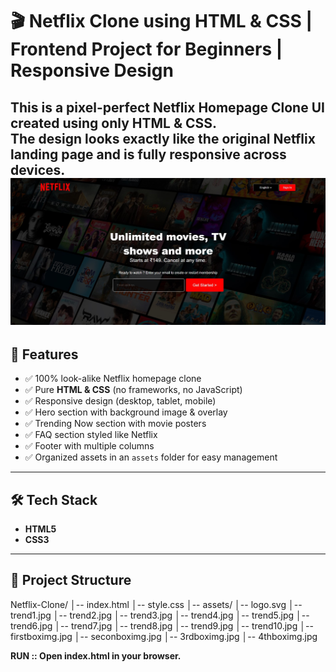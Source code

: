# 🎬 Netflix Clone using HTML & CSS | Frontend Project for Beginners | Responsive Design

This is a **pixel-perfect Netflix Homepage Clone UI** created using only **HTML & CSS**.  
The design looks **exactly like the original Netflix landing page** and is fully responsive across devices.  
![image alt](https://github.com/Abhinavgavade0007/Netflix-Clone-using-HTML-CSS-Frontend-Project-for-Beginners-Responsive-Design/blob/8f039226085e52cda3c2332e3b775b42ebd0848b/netflixhomepage.jpg)
---

## 📌 Features
- ✅ 100% look-alike Netflix homepage clone  
- ✅ Pure **HTML & CSS** (no frameworks, no JavaScript)  
- ✅ Responsive design (desktop, tablet, mobile)  
- ✅ Hero section with background image & overlay  
- ✅ Trending Now section with movie posters  
- ✅ FAQ section styled like Netflix  
- ✅ Footer with multiple columns  
- ✅ Organized assets in an `assets` folder for easy management  

---

## 🛠️ Tech Stack
- **HTML5**
- **CSS3**

---

## 📂 Project Structure
Netflix-Clone/
│-- index.html
│-- style.css
│-- assets/
│-- logo.svg
│-- trend1.jpg
│-- trend2.jpg
│-- trend3.jpg
│-- trend4.jpg
│-- trend5.jpg
│-- trend6.jpg
│-- trend7.jpg
│-- trend8.jpg
│-- trend9.jpg
│-- trend10.jpg
│-- firstboximg.jpg
│-- seconboximg.jpg
│-- 3rdboximg.jpg
│-- 4thboximg.jpg

**RUN :: Open index.html in your browser.**

